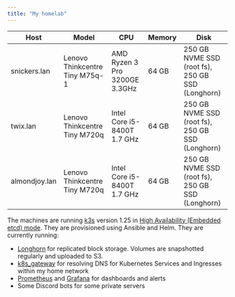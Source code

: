 ```yaml
---
title: "My homelab"
---
```


| Host          | Model                          | CPU                           | Memory | Disk                                             |
|---------------|--------------------------------|-------------------------------|--------|--------------------------------------------------|
| snickers.lan  | Lenovo Thinkcentre Tiny M75q-1 | AMD Ryzen 3 Pro 3200GE 3.3GHz | 64 GB  | 250 GB NVME SSD (root fs), 250 GB SSD (Longhorn) |
| twix.lan      | Lenovo Thinkcentre Tiny M720q  | Intel Core i5-8400T 1.7 GHz   | 64 GB  | 250 GB NVME SSD (root fs), 250 GB SSD (Longhorn) |
| almondjoy.lan | Lenovo Thinkcentre Tiny M720q  | Intel Core i5-8400T 1.7 GHz   | 64 GB  | 250 GB NVME SSD (root fs), 250 GB SSD (Longhorn) |

The machines are running [k3s](https://k3s.io/) version 1.25 in [High Availability (Embedded etcd) mode](https://docs.k3s.io/datastore/ha-embedded). They are provisioned using Ansible and Helm. They are currently running:

* [Longhorn](https://longhorn.io/) for replicated block storage. Volumes are snapshotted regularly and uploaded to S3.
* [k8s_gateway](https://github.com/ori-edge/k8s_gateway) for resolving DNS for Kubernetes Services and Ingresses within my home network
* [Prometheus](https://prometheus.io/) and [Grafana](https://grafana.com/) for dashboards and alerts
* Some Discord bots for some private servers
